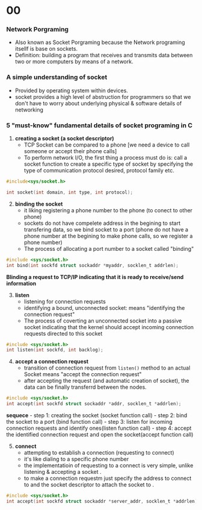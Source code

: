 # 00 
### Network Porgraming 
  - Also known as Socket Porgraming because the Network programing itsellf is
  base on sockets.
  - Definition: building a program that receives and transmits data between two
  or more computers by means of a network.


### A simple understanding of socket
  - Provided  by operating system within devices.
  - socket provides a high level of abstruction for programmers so that we don't
  have to worry about underlying physical & software details of networking


### 5 "must-know" fundamental details of socket programing in C
1. **creating a socket (a socket descriptor)**
    * TCP Socket can be compared to a phone 
      [we need a device to call someone or accept their phone calls] 
    * To perform network I/O, the first thing a process must do is:
      call a socket function to create a specific type of socket by specifying
      the type of communication protocol  desired, protocol family etc.

```C
#include<sys/socket.h>

int socket(int domain, int type, int protocol);

```

2. **binding the socket**
    * it liking registering a phone number to the phone (to conect to other phone)
    * sockets do not have compelete address in the begining to start transfering data,
    so we bind socket to a port (phone do not have a phone number at the begining 
    to make phone calls, so we register a phone number)
    * The process of allocating a port number to a socket called "binding"

```C
#include <sys/socket.h>
int bind(int sockfd struct sockaddr *myaddr, socklen_t addrlen);
```

**Blinding a request to TCP/IP indicating that it is ready to receive/send information**

3. **listen**
    * listening for connection requests
    * identifying a bound, unconnected socket: means "identifying the connection request"
    * The process of coverting an unconnected socket into a passive socket
    indicating that the kernel should accept incoming connection  requests directed to this socket

```C
#include <sys/socket.h>
int listen(int sockfd, int backlog);
```


4. **accept a connection request**
    * transition of connection request from `listen()` method to an actual Socket
     means "accept the connection request"
    * after accepting the request (and automatic creation of socket), the data
    can be finally transferrd between the nodes.

```C
#include <sys/socket.h>
int accept(int sockfd struct sockaddr *addr, socklen_t *addrlen);
```


**sequece**
    - step 1: creating the socket (socket function call)
    - step 2: bind the socket to a port (bind function call)
    - step 3: listen for incoming connection requests and identify ones(listen function call)
    - step 4: accept the identified connection request and open the socket(accept function call)


5. **connect**
    * attempting to establish a connection (requesting to connect)
    * it's like dialing to a specific phone number 
    * the implementatioin of requesting to a connect is very simple, unlike listening & accepting a socket .
    * to make a connection requestm just specify the address to connect to and the socket descriptor to attach the socket to .

```C
#include <sys/socket.h>
int accept(int sockfd struct sockaddr *server_addr, socklen_t *addrlen);
```



























